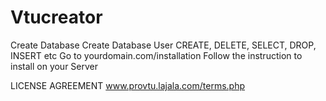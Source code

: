 # Vtucreator

Create Database 
Create Database User CREATE, DELETE, SELECT, DROP, INSERT etc
Go to yourdomain.com/installation
Follow the instruction to install on your Server

LICENSE AGREEMENT www.provtu.lajala.com/terms.php
